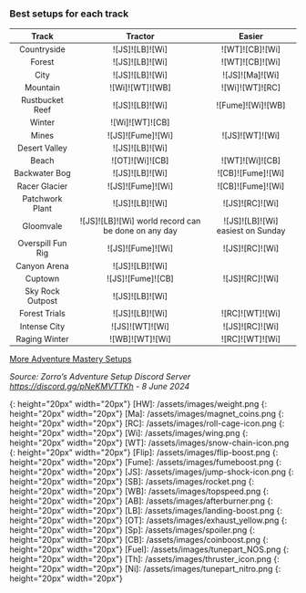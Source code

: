 ### Best setups for each track

Track | Tractor | Easier
:--: | :--: | :--:
Countryside | ![JS]![LB]![Wi] | ![WT]![CB]![Wi]
Forest | ![JS]![LB]![Wi] | ![WT]![CB]![Wi]
City | ![JS]![LB]![Wi] | ![JS]![Ma]![Wi]
Mountain | ![Wi]![WT]![WB] | ![Wi]![WT]![RC]
Rustbucket Reef | ![JS]![LB]![Wi] | ![Fume]![Wi]![WB]
Winter | ![Wi]![WT]![CB] | 
Mines | ![JS]![Fume]![Wi] | ![JS]![WT]![Wi]
Desert Valley | ![JS]![LB]![Wi] | 
Beach | ![OT]![Wi]![CB] | ![WT]![Wi]![CB]
Backwater Bog | ![JS]![LB]![Wi] | ![CB]![Fume]![Wi]
Racer Glacier | ![JS]![Fume]![Wi] | ![CB]![Fume]![Wi]
Patchwork Plant | ![JS]![LB]![Wi] | ![JS]![RC]![Wi]
Gloomvale | ![JS]![LB]![Wi] world record can be done on any day | ![JS]![LB]![Wi] easiest on Sunday
Overspill Fun Rig | ![JS]![Fume]![Wi] | ![JS]![RC]![Wi]
Canyon Arena | ![JS]![LB]![Wi] | 
Cuptown | ![JS]![Fume]![CB] | ![JS]![RC]![Wi]
Sky Rock Outpost | ![JS]![LB]![Wi] | 
Forest Trials | ![JS]![LB]![Wi] | ![RC]![WT]![Wi]
Intense City | ![JS]![WT]![Wi] | ![JS]![RC]![Wi]
Raging Winter | ![WB]![WT]![Wi] | ![RC]![WT]![Wi]

[More Adventure Mastery Setups](/info/#adventures)  

*Source: Zorro’s Adventure Setup Discord Server https://discord.gg/pNeKMVTTKh - 8 June 2024*

[AC]: /assets/images/aircontrol.png
{: height="20px" width="20px"}
[HW]: /assets/images/weight.png
{: height="20px" width="20px"}
[Ma]: /assets/images/magnet_coins.png
{: height="20px" width="20px"}
[RC]: /assets/images/roll-cage-icon.png
{: height="20px" width="20px"}
[Wi]: /assets/images/wing.png
{: height="20px" width="20px"}
[WT]: /assets/images/snow-chain-icon.png
{: height="20px" width="20px"}
[Flip]: /assets/images/flip-boost.png
{: height="20px" width="20px"}
[Fume]: /assets/images/fumeboost.png
{: height="20px" width="20px"}
[JS]: /assets/images/jump-shock-icon.png
{: height="20px" width="20px"}
[SB]: /assets/images/rocket.png
{: height="20px" width="20px"}
[WB]: /assets/images/topspeed.png
{: height="20px" width="20px"}
[AB]: /assets/images/afterburner.png
{: height="20px" width="20px"}
[LB]: /assets/images/landing-boost.png
{: height="20px" width="20px"}
[OT]: /assets/images/exhaust_yellow.png
{: height="20px" width="20px"}
[Sp]: /assets/images/spoiler.png
{: height="20px" width="20px"}
[CB]: /assets/images/coinboost.png
{: height="20px" width="20px"}
[Fuel]: /assets/images/tunepart_NOS.png
{: height="20px" width="20px"}
[Th]: /assets/images/thruster_icon.png
{: height="20px" width="20px"}
[Ni]: /assets/images/tunepart_nitro.png
{: height="20px" width="20px"}
